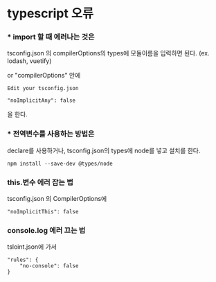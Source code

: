 # typescript 오류

### * import 할 때 에러나는 것은

tsconfig.json 의 compilerOptions의 types에 모듈이름을 입력하면 된다.
(ex. lodash, vuetify)

or
"compilerOptions" 안에
```
Edit your tsconfig.json

"noImplicitAny": false
```
을 한다.

### * 전역변수를 사용하는 방법은

declare를 사용하거나, tsconfig.json의 types에 node를 넣고 설치를 한다.
```
npm install --save-dev @types/node
```

### this.변수 에러 잡는 법
tsconfig.json 의 CompilerOptions에
```
"noImplicitThis": false
```

### console.log 에러 끄는 법
tsloint.json에 가서
```
"rules": {
    "no-console": false
}
```